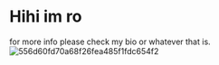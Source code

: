 # Hihi im ro
for more info please check my bio or whatever that is.
![556d60fd70a68f26fea485f1fdc654f2](https://github.com/PickleTickle999/egg/assets/166079957/0eaca98f-46b7-483e-8cf5-51cb988c0e1a)
